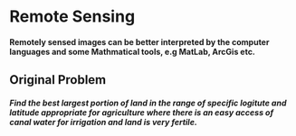 # Remote Sensing
#### Remotely sensed images can be better interpreted by the computer languages and some Mathmatical tools, e.g MatLab, ArcGis etc.

## Original Problem
##### Find the best **largest portion** of land in the **range of specific logitute and latitude** appropriate for **agriculture** where there is an easy access of **canal water** for irrigation and land is very **fertile**.
